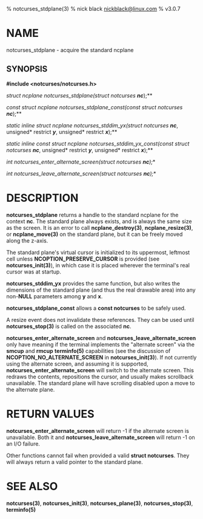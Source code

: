 % notcurses_stdplane(3)
% nick black <nickblack@linux.com>
% v3.0.7

# NAME

notcurses_stdplane - acquire the standard ncplane

## SYNOPSIS

**#include <notcurses/notcurses.h>**

**struct ncplane* notcurses_stdplane(struct notcurses* ***nc***);**

**const struct ncplane* notcurses_stdplane_const(const struct notcurses* ***nc***);**

**static inline struct ncplane* notcurses_stddim_yx(struct notcurses* ***nc***, unsigned* restrict ***y***, unsigned* restrict ***x***);**

**static inline const struct ncplane* notcurses_stddim_yx_const(const struct notcurses* ***nc***, unsigned* restrict ***y***, unsigned* restrict ***x***);**

**int notcurses_enter_alternate_screen(struct notcurses* ***nc***);**

**int notcurses_leave_alternate_screen(struct notcurses* ***nc***);**

# DESCRIPTION

**notcurses_stdplane** returns a handle to the standard ncplane for the context
**nc**. The standard plane always exists, and is always the same size as the
screen. It is an error to call **ncplane_destroy(3)**, **ncplane_resize(3)**,
or **ncplane_move(3)** on the standard plane, but it can be freely moved
along the z-axis.

The standard plane's virtual cursor is initialized to its uppermost, leftmost
cell unless **NCOPTION_PRESERVE_CURSOR** is provided (see
**notcurses_init(3)**), in which case it is placed wherever the terminal's
real cursor was at startup.

**notcurses_stddim_yx** provides the same function, but also writes the
dimensions of the standard plane (and thus the real drawable area) into any
non-**NULL** parameters among **y** and **x**.

**notcurses_stdplane_const** allows a **const notcurses** to be safely used.

A resize event does not invalidate these references. They can be used until
**notcurses_stop(3)** is called on the associated **nc**.

**notcurses_enter_alternate_screen** and **notcurses_leave_alternate_screen**
only have meaning if the terminal implements the "alternate screen" via the
**smcup** and **rmcup** **terminfo(5)** capabilities (see the discussion of
**NCOPTION_NO_ALTERNATE_SCREEN** in **notcurses_init(3)**). If not currently
using the alternate screen, and assuming it is supported,
**notcurses_enter_alternate_screen** will switch to the alternate screen. This
redraws the contents, repositions the cursor, and usually makes scrollback
unavailable. The standard plane will have scrolling disabled upon a move to
the alternate plane.

# RETURN VALUES

**notcurses_enter_alternate_screen** will return -1 if the alternate screen
is unavailable. Both it and **notcurses_leave_alternate_screen** will return
-1 on an I/O failure.

Other functions cannot fail when provided a valid **struct notcurses**. They
will always return a valid pointer to the standard plane.

# SEE ALSO

**notcurses(3)**,
**notcurses_init(3)**,
**notcurses_plane(3)**,
**notcurses_stop(3)**,
**terminfo(5)**
